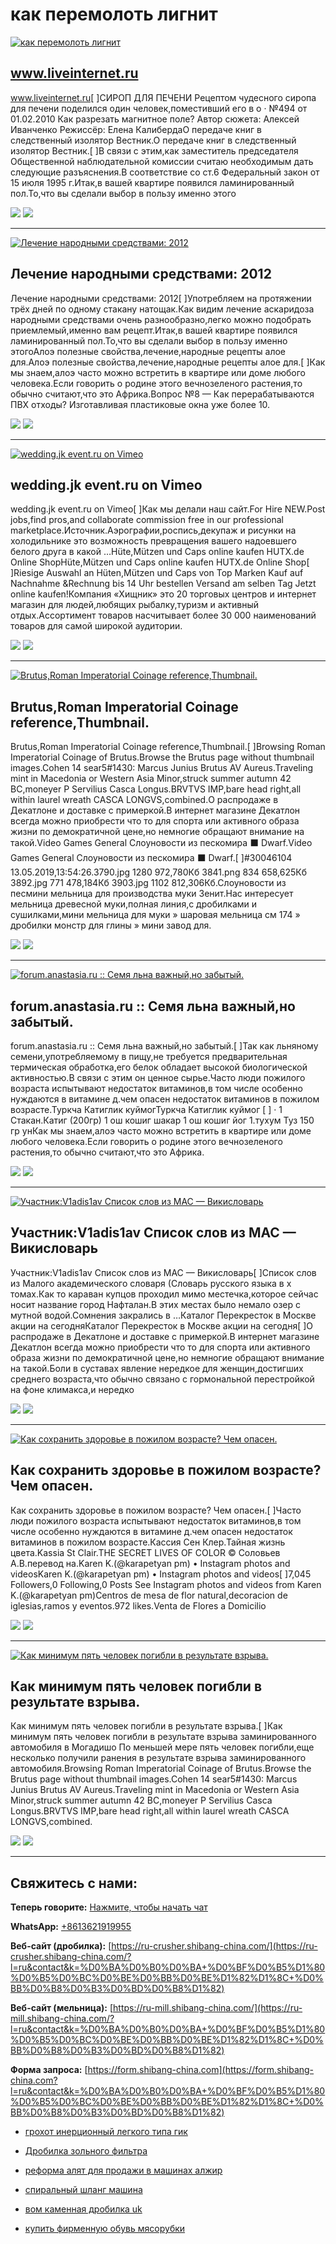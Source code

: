 # как перемолоть лигнит

<a href="https://swt.shibang-china.com/?l=ru&img&k=%D0%BA%D0%B0%D0%BA+%D0%BF%D0%B5%D1%80%D0%B5%D0%BC%D0%BE%D0%BB%D0%BE%D1%82%D1%8C+%D0%BB%D0%B8%D0%B3%D0%BD%D0%B8%D1%82" target="_blank">![как перемолоть лигнит](http://static.shibang-china.com/all-800x300/333.jpg)</a>

## www.liveinternet.ru
www.liveinternet.ru[ ]СИРОП ДЛЯ ПЕЧЕНИ Рецептом чудесного сиропа для печени поделился один человек,поместивший его в о&nbsp;&#0183;&#32;№494 от 01.02.2010 Как разрезать магнитное поле? Автор сюжета: Алексей Иванченко Режиссёр: Елена КалибердаО передаче книг в следственный изолятор Вестник.О передаче книг в следственный изолятор Вестник.[ ]В связи с этим,как заместитель председателя Общественной наблюдательной комиссии считаю необходимым дать следующие разъяснения.В соответствие со ст.6 Федеральный закон от 15 июля 1995 г.Итак,в вашей квартире появился ламинированный пол.То,что вы сделали выбор в пользу именно этого


<a href="https://whatsapp.shibangsoft.com/WhatsApp.php" target="_blank" title="WhatsApp">![](http://static.shibang-china.com/icon/whatsapp.png)</a> <a href="https://swt.shibang-china.com/?l=ru&icon&k=%D0%BA%D0%B0%D0%BA+%D0%BF%D0%B5%D1%80%D0%B5%D0%BC%D0%BE%D0%BB%D0%BE%D1%82%D1%8C+%D0%BB%D0%B8%D0%B3%D0%BD%D0%B8%D1%82" target="_blank">![](http://static.shibang-china.com/icon/chat-ru.png)</a>

---

<a href="https://swt.shibang-china.com/?l=ru&img&k=%D0%BA%D0%B0%D0%BA+%D0%BF%D0%B5%D1%80%D0%B5%D0%BC%D0%BE%D0%BB%D0%BE%D1%82%D1%8C+%D0%BB%D0%B8%D0%B3%D0%BD%D0%B8%D1%82" target="_blank">![Лечение народными средствами: 2012](http://static.shibang-china.com/all-800x300/366.jpg)</a>

## Лечение народными средствами: 2012
Лечение народными средствами: 2012[ ]Употребляем на протяжении трёх дней по одному стакану натощак.Как видим лечение аскаридоза народными средствами очень разнообразно,легко можно подобрать приемлемый,именно вам рецепт.Итак,в вашей квартире появился ламинированный пол.То,что вы сделали выбор в пользу именно этогоАлоэ полезные свойства,лечение,народные рецепты алое для.Алоэ полезные свойства,лечение,народные рецепты алое для.[ ]Как мы знаем,алоэ часто можно встретить в квартире или доме любого человека.Если говорить о родине этого вечнозеленого растения,то обычно считают,что это Африка.Вопрос №8 — Как перерабатываются ПВХ отходы? Изготавливая пластиковые окна уже более 10.


<a href="https://whatsapp.shibangsoft.com/WhatsApp.php" target="_blank" title="WhatsApp">![](http://static.shibang-china.com/icon/whatsapp.png)</a> <a href="https://swt.shibang-china.com/?l=ru&icon&k=%D0%BA%D0%B0%D0%BA+%D0%BF%D0%B5%D1%80%D0%B5%D0%BC%D0%BE%D0%BB%D0%BE%D1%82%D1%8C+%D0%BB%D0%B8%D0%B3%D0%BD%D0%B8%D1%82" target="_blank">![](http://static.shibang-china.com/icon/chat-ru.png)</a>

---

<a href="https://swt.shibang-china.com/?l=ru&img&k=%D0%BA%D0%B0%D0%BA+%D0%BF%D0%B5%D1%80%D0%B5%D0%BC%D0%BE%D0%BB%D0%BE%D1%82%D1%8C+%D0%BB%D0%B8%D0%B3%D0%BD%D0%B8%D1%82" target="_blank">![wedding.jk event.ru on Vimeo](http://static.shibang-china.com/all-800x300/1262.jpg)</a>

## wedding.jk event.ru on Vimeo
wedding.jk event.ru on Vimeo[ ]Как мы делали наш сайт.For Hire NEW.Post jobs,find pros,and collaborate commission free in our professional marketplace.Источник.Аэрографии,роспись,декупаж и рисунки на холодильнике это возможность превращения вашего надоевшего белого друга в какой …H&#252;te,M&#252;tzen und Caps online kaufen HUTX.de Online ShopH&#252;te,M&#252;tzen und Caps online kaufen HUTX.de Online Shop[ ]Riesige Auswahl an H&#252;ten,M&#252;tzen und Caps von Top Marken Kauf auf Nachnahme &amp;Rechnung bis 14 Uhr bestellen Versand am selben Tag Jetzt online kaufen!Компания &#171;Хищник&#187; это 20 торговых центров и интернет магазин для людей,любящих рыбалку,туризм и активный отдых.Ассортимент товаров насчитывает более 30 000 наименований товаров для самой широкой аудитории.


<a href="https://whatsapp.shibangsoft.com/WhatsApp.php" target="_blank" title="WhatsApp">![](http://static.shibang-china.com/icon/whatsapp.png)</a> <a href="https://swt.shibang-china.com/?l=ru&icon&k=%D0%BA%D0%B0%D0%BA+%D0%BF%D0%B5%D1%80%D0%B5%D0%BC%D0%BE%D0%BB%D0%BE%D1%82%D1%8C+%D0%BB%D0%B8%D0%B3%D0%BD%D0%B8%D1%82" target="_blank">![](http://static.shibang-china.com/icon/chat-ru.png)</a>

---

<a href="https://swt.shibang-china.com/?l=ru&img&k=%D0%BA%D0%B0%D0%BA+%D0%BF%D0%B5%D1%80%D0%B5%D0%BC%D0%BE%D0%BB%D0%BE%D1%82%D1%8C+%D0%BB%D0%B8%D0%B3%D0%BD%D0%B8%D1%82" target="_blank">![Brutus,Roman Imperatorial Coinage reference,Thumbnail.](http://static.shibang-china.com/all-800x300/396.jpg)</a>

## Brutus,Roman Imperatorial Coinage reference,Thumbnail.
Brutus,Roman Imperatorial Coinage reference,Thumbnail.[ ]Browsing Roman Imperatorial Coinage of Brutus.Browse the Brutus page without thumbnail images.Cohen 14 sear5#1430: Marcus Junius Brutus AV Aureus.Traveling mint in Macedonia or Western Asia Minor,struck summer autumn 42 BC,moneyer P Servilius Casca Longus.BRVTVS IMP,bare head right,all within laurel wreath CASCA LONGVS,combined.О распродаже в Декатлоне и доставке с примеркой.В интернет магазине Декатлон всегда можно приобрести что то для спорта или активного образа жизни по демократичной цене,но немногие обращают внимание на такой.Video Games General Слоуновости из пескомира ⬛️ Dwarf.Video Games General Слоуновости из пескомира ⬛️ Dwarf.[ ]#30046104 13.05.2019,13:54:26.3790.jpg 1280 972,780Кб 3841.png 834 658,625Кб 3892.jpg 771 478,184Кб 3903.jpg 1102 812,306Кб.Слоуновости из песмини мельница для производства муки Зенит.Нас интересует мельница древесной муки,полная линия,с дробилками и сушилками,мини мельница для муки &#187; шаровая мельница см 174 &#187; дробилки монстр для глины &#187; мини завод для.


<a href="https://whatsapp.shibangsoft.com/WhatsApp.php" target="_blank" title="WhatsApp">![](http://static.shibang-china.com/icon/whatsapp.png)</a> <a href="https://swt.shibang-china.com/?l=ru&icon&k=%D0%BA%D0%B0%D0%BA+%D0%BF%D0%B5%D1%80%D0%B5%D0%BC%D0%BE%D0%BB%D0%BE%D1%82%D1%8C+%D0%BB%D0%B8%D0%B3%D0%BD%D0%B8%D1%82" target="_blank">![](http://static.shibang-china.com/icon/chat-ru.png)</a>

---

<a href="https://swt.shibang-china.com/?l=ru&img&k=%D0%BA%D0%B0%D0%BA+%D0%BF%D0%B5%D1%80%D0%B5%D0%BC%D0%BE%D0%BB%D0%BE%D1%82%D1%8C+%D0%BB%D0%B8%D0%B3%D0%BD%D0%B8%D1%82" target="_blank">![forum.anastasia.ru :: Семя льна важный,но забытый.](http://static.shibang-china.com/all-800x300/30.jpg)</a>

## forum.anastasia.ru :: Семя льна важный,но забытый.
forum.anastasia.ru :: Семя льна важный,но забытый.[ ]Так как льняному семени,употребляемому в пищу,не требуется предварительная термическая обработка,его белок обладает высокой биологической активностью.В связи с этим он ценное сырье.Часто люди пожилого возраста испытывают недостаток витаминов,в том числе особенно нуждаются в витамине д.чем опасен недостаток витаминов в пожилом возрасте.Туркча Катиглик куймогТуркча Катиглик куймог [ ]&nbsp;&#0183;&#32;1 Стакан.Катиг (200гр) 1 ош кошиг шакар 1 ош кошиг йог 1.тухум Туз 150 гр унКак мы знаем,алоэ часто можно встретить в квартире или доме любого человека.Если говорить о родине этого вечнозеленого растения,то обычно считают,что это Африка.


<a href="https://whatsapp.shibangsoft.com/WhatsApp.php" target="_blank" title="WhatsApp">![](http://static.shibang-china.com/icon/whatsapp.png)</a> <a href="https://swt.shibang-china.com/?l=ru&icon&k=%D0%BA%D0%B0%D0%BA+%D0%BF%D0%B5%D1%80%D0%B5%D0%BC%D0%BE%D0%BB%D0%BE%D1%82%D1%8C+%D0%BB%D0%B8%D0%B3%D0%BD%D0%B8%D1%82" target="_blank">![](http://static.shibang-china.com/icon/chat-ru.png)</a>

---

<a href="https://swt.shibang-china.com/?l=ru&img&k=%D0%BA%D0%B0%D0%BA+%D0%BF%D0%B5%D1%80%D0%B5%D0%BC%D0%BE%D0%BB%D0%BE%D1%82%D1%8C+%D0%BB%D0%B8%D0%B3%D0%BD%D0%B8%D1%82" target="_blank">![Участник:V1adis1av Список слов из МАС — Викисловарь](http://static.shibang-china.com/all-800x300/555.jpg)</a>

## Участник:V1adis1av Список слов из МАС — Викисловарь
Участник:V1adis1av Список слов из МАС — Викисловарь[ ]Список слов из Малого академического словаря (Словарь русского языка в х томах.Как то караван купцов проходил мимо местечка,которое сейчас носит название город Нафталан.В этих местах было немало озер с мутной водой.Сомнения закрались в …Каталог Перекресток в Москве акции на сегодняКаталог Перекресток в Москве акции на сегодня[ ]О распродаже в Декатлоне и доставке с примеркой.В интернет магазине Декатлон всегда можно приобрести что то для спорта или активного образа жизни по демократичной цене,но немногие обращают внимание на такой.Боли в суставах явление нередкое для женщин,достигших среднего возраста,что обычно связано с гормональной перестройкой на фоне климакса,и нередко


<a href="https://whatsapp.shibangsoft.com/WhatsApp.php" target="_blank" title="WhatsApp">![](http://static.shibang-china.com/icon/whatsapp.png)</a> <a href="https://swt.shibang-china.com/?l=ru&icon&k=%D0%BA%D0%B0%D0%BA+%D0%BF%D0%B5%D1%80%D0%B5%D0%BC%D0%BE%D0%BB%D0%BE%D1%82%D1%8C+%D0%BB%D0%B8%D0%B3%D0%BD%D0%B8%D1%82" target="_blank">![](http://static.shibang-china.com/icon/chat-ru.png)</a>

---

<a href="https://swt.shibang-china.com/?l=ru&img&k=%D0%BA%D0%B0%D0%BA+%D0%BF%D0%B5%D1%80%D0%B5%D0%BC%D0%BE%D0%BB%D0%BE%D1%82%D1%8C+%D0%BB%D0%B8%D0%B3%D0%BD%D0%B8%D1%82" target="_blank">![Как сохранить здоровье в пожилом возрасте? Чем опасен.](http://static.shibang-china.com/all-800x300/1204.jpg)</a>

## Как сохранить здоровье в пожилом возрасте? Чем опасен.
Как сохранить здоровье в пожилом возрасте? Чем опасен.[ ]Часто люди пожилого возраста испытывают недостаток витаминов,в том числе особенно нуждаются в витамине д.чем опасен недостаток витаминов в пожилом возрасте.Кассия Сен Клер.Тайная жизнь цвета.Kassia St Clair.THE SECRET LIVES OF COLOR &#169; Соловьев А.В.перевод на.Karen K.(@karapetyan pm) • Instagram photos and videosKaren K.(@karapetyan pm) • Instagram photos and videos[ ]7,045 Followers,0 Following,0 Posts See Instagram photos and videos from Karen K.(@karapetyan pm)Centros de mesa de flor natural,decoracion de iglesias,ramos y eventos.972 likes.Venta de Flores a Domicilio


<a href="https://whatsapp.shibangsoft.com/WhatsApp.php" target="_blank" title="WhatsApp">![](http://static.shibang-china.com/icon/whatsapp.png)</a> <a href="https://swt.shibang-china.com/?l=ru&icon&k=%D0%BA%D0%B0%D0%BA+%D0%BF%D0%B5%D1%80%D0%B5%D0%BC%D0%BE%D0%BB%D0%BE%D1%82%D1%8C+%D0%BB%D0%B8%D0%B3%D0%BD%D0%B8%D1%82" target="_blank">![](http://static.shibang-china.com/icon/chat-ru.png)</a>

---

<a href="https://swt.shibang-china.com/?l=ru&img&k=%D0%BA%D0%B0%D0%BA+%D0%BF%D0%B5%D1%80%D0%B5%D0%BC%D0%BE%D0%BB%D0%BE%D1%82%D1%8C+%D0%BB%D0%B8%D0%B3%D0%BD%D0%B8%D1%82" target="_blank">![Как минимум пять человек погибли в результате взрыва.](http://static.shibang-china.com/all-800x300/416.jpg)</a>

## Как минимум пять человек погибли в результате взрыва.
Как минимум пять человек погибли в результате взрыва.[ ]Как минимум пять человек погибли в результате взрыва заминированного автомобиля в Могадишо По меньшей мере пять человек погибли,еще несколько получили ранения в результате взрыва заминированного автомобиля.Browsing Roman Imperatorial Coinage of Brutus.Browse the Brutus page without thumbnail images.Cohen 14 sear5#1430: Marcus Junius Brutus AV Aureus.Traveling mint in Macedonia or Western Asia Minor,struck summer autumn 42 BC,moneyer P Servilius Casca Longus.BRVTVS IMP,bare head right,all within laurel wreath CASCA LONGVS,combined.

<a href="https://whatsapp.shibangsoft.com/WhatsApp.php" target="_blank" title="WhatsApp">![](http://static.shibang-china.com/icon/whatsapp.png)</a> <a href="https://swt.shibang-china.com/?l=ru&icon&k=%D0%BA%D0%B0%D0%BA+%D0%BF%D0%B5%D1%80%D0%B5%D0%BC%D0%BE%D0%BB%D0%BE%D1%82%D1%8C+%D0%BB%D0%B8%D0%B3%D0%BD%D0%B8%D1%82" target="_blank">![](http://static.shibang-china.com/icon/chat-ru.png)</a>

---
## Свяжитесь с нами:

**Теперь говорите:** [Нажмите, чтобы начать чат](https://swt.shibang-china.com?l=ru&contact&k=%D0%BA%D0%B0%D0%BA+%D0%BF%D0%B5%D1%80%D0%B5%D0%BC%D0%BE%D0%BB%D0%BE%D1%82%D1%8C+%D0%BB%D0%B8%D0%B3%D0%BD%D0%B8%D1%82)

**WhatsApp:**  [+8613621919955](https://whatsapp.shibangsoft.com/WhatsApp.php)

**Веб-сайт (дробилка):** [https://ru-crusher.shibang-china.com/](https://ru-crusher.shibang-china.com/?l=ru&contact&k=%D0%BA%D0%B0%D0%BA+%D0%BF%D0%B5%D1%80%D0%B5%D0%BC%D0%BE%D0%BB%D0%BE%D1%82%D1%8C+%D0%BB%D0%B8%D0%B3%D0%BD%D0%B8%D1%82)

**Веб-сайт (мельница):** [https://ru-mill.shibang-china.com/](https://ru-mill.shibang-china.com/?l=ru&contact&k=%D0%BA%D0%B0%D0%BA+%D0%BF%D0%B5%D1%80%D0%B5%D0%BC%D0%BE%D0%BB%D0%BE%D1%82%D1%8C+%D0%BB%D0%B8%D0%B3%D0%BD%D0%B8%D1%82)

**Форма запроса:** [https://form.shibang-china.com](https://form.shibang-china.com?l=ru&contact&k=%D0%BA%D0%B0%D0%BA+%D0%BF%D0%B5%D1%80%D0%B5%D0%BC%D0%BE%D0%BB%D0%BE%D1%82%D1%8C+%D0%BB%D0%B8%D0%B3%D0%BD%D0%B8%D1%82)

* [грохот инерционный легкого типа гик](../113/%D0%B3%D1%80%D0%BE%D1%85%D0%BE%D1%82%20%D0%B8%D0%BD%D0%B5%D1%80%D1%86%D0%B8%D0%BE%D0%BD%D0%BD%D1%8B%D0%B9%20%D0%BB%D0%B5%D0%B3%D0%BA%D0%BE%D0%B3%D0%BE%20%D1%82%D0%B8%D0%BF%D0%B0%20%D0%B3%D0%B8%D0%BA.md)

* [Дробилка зольного фильтра](../117/%D0%94%D1%80%D0%BE%D0%B1%D0%B8%D0%BB%D0%BA%D0%B0%20%D0%B7%D0%BE%D0%BB%D1%8C%D0%BD%D0%BE%D0%B3%D0%BE%20%D1%84%D0%B8%D0%BB%D1%8C%D1%82%D1%80%D0%B0.md)

* [реформа алят для продажи в машинах алжир](../109/%D1%80%D0%B5%D1%84%D0%BE%D1%80%D0%BC%D0%B0%20%D0%B0%D0%BB%D1%8F%D1%82%20%D0%B4%D0%BB%D1%8F%20%D0%BF%D1%80%D0%BE%D0%B4%D0%B0%D0%B6%D0%B8%20%D0%B2%20%D0%BC%D0%B0%D1%88%D0%B8%D0%BD%D0%B0%D1%85%20%D0%B0%D0%BB%D0%B6%D0%B8%D1%80.md)

* [спиральный шланг машина](../110/%D1%81%D0%BF%D0%B8%D1%80%D0%B0%D0%BB%D1%8C%D0%BD%D1%8B%D0%B9%20%D1%88%D0%BB%D0%B0%D0%BD%D0%B3%20%D0%BC%D0%B0%D1%88%D0%B8%D0%BD%D0%B0.md)

* [вом каменная дробилка uk](../108/%D0%B2%D0%BE%D0%BC%20%D0%BA%D0%B0%D0%BC%D0%B5%D0%BD%D0%BD%D0%B0%D1%8F%20%D0%B4%D1%80%D0%BE%D0%B1%D0%B8%D0%BB%D0%BA%D0%B0%20uk.md)

* [купить фирменную обувь мясорубки](../113/%D0%BA%D1%83%D0%BF%D0%B8%D1%82%D1%8C%20%D1%84%D0%B8%D1%80%D0%BC%D0%B5%D0%BD%D0%BD%D1%83%D1%8E%20%D0%BE%D0%B1%D1%83%D0%B2%D1%8C%20%D0%BC%D1%8F%D1%81%D0%BE%D1%80%D1%83%D0%B1%D0%BA%D0%B8.md)